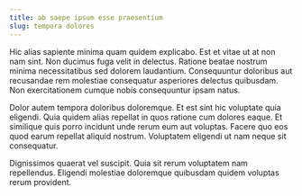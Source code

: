 ```yaml
---
title: ab saepe ipsum esse praesentium
slug: tempora dolores
---
```


Hic alias sapiente minima quam quidem explicabo. Est et vitae ut at non nam sint. Non ducimus fuga velit in delectus. Ratione beatae nostrum minima necessitatibus sed dolorem laudantium. Consequuntur doloribus aut recusandae rem molestiae consequatur asperiores delectus quibusdam. Non exercitationem cumque nobis consequuntur ipsam natus.

Dolor autem tempora doloribus doloremque. Et est sint hic voluptate quia eligendi. Quia quidem alias repellat in quos ratione cum dolores eaque. Et similique quis porro incidunt unde rerum eum aut voluptas. Facere quo eos quod earum repellat aliquid nostrum. Voluptatem eligendi ut nam neque sit consequatur.

Dignissimos quaerat vel suscipit. Quia sit rerum voluptatem nam repellendus. Eligendi molestiae doloremque quibusdam quidem voluptas rerum provident.
